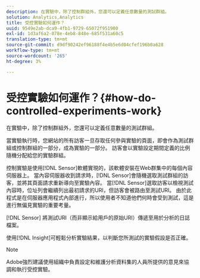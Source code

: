 ```yaml
---
description: 在實驗中，除了控制群組外，您還可以定義任意數量的測試群組。
solution: Analytics,Analytics
title: 受控實驗如何運作？
uuid: 9549e2ab-dca9-4fb1-9729-65072f951900
exl-id: 1d3af6a2-078e-4eb8-848e-685f531a60c5
translation-type: tm+mt
source-git-commit: d9df90242ef96188f4e4b5e6d04cfef196b0a628
workflow-type: tm+mt
source-wordcount: '265'
ht-degree: 3%

---
```


# 受控實驗如何運作？{#how-do-controlled-experiments-work}

在實驗中，除了控制群組外，您還可以定義任意數量的測試群組。

當實驗執行時，您網站的所有訪客一旦存取任何參與實驗的頁面，即會作為測試群組或控制群組的一部分，成為實驗的一部分。 訪客會以實驗設定期間定義的比例隨機分配給您的實驗群組。

控制實驗是使用[!DNL Sensor]軟體實現的，該軟體安裝在Web群集中的每個內容伺服器上。 當內容伺服器收到請求時，[!DNL Sensor]會隨機選取測試群組的訪客，並將其頁面請求重新導向至實驗內容。 當[!DNL Sensor]選取訪客以檢視測試內容時，位址列會繼續列出最初請求的URI，但訪客會被路由至測試URI。 由於此程式是在伺服器應用程式內部進行，所以使用者不知道他們何時會受到測試，這是進行無偏見實驗的重要考量。

[!DNL Sensor] 將測試URI（而非顯示給用戶的原始URI）傳遞至用於分析的日誌檔案。

使用[!DNL Insight]可輕鬆分析實驗結果，以判斷您所測試的實驗假設是否正確。

>[!NOTE]
>
>Adobe強烈建議使用組織中負責設定和維護分析資料集的人員所提供的意見來協調和執行受控實驗。

